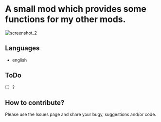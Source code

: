 # A small mod which provides some functions for my other mods.

![screenshot_2](shot_01.png)

## Languages
* english

## ToDo
* [ ] ?

## How to contribute?
Please use the Issues page and share your bugy, suggestions and/or code.
